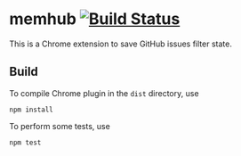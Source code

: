 memhub [![Build Status](https://travis-ci.org/ForNeVeR/memhub.svg?branch=develop)](https://travis-ci.org/ForNeVeR/memhub)
======
This is a Chrome extension to save GitHub issues filter state.

Build
-----
To compile Chrome plugin in the `dist` directory, use

    npm install

To perform some tests, use

    npm test
